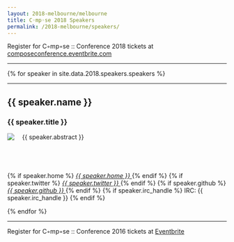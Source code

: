 ```yaml
---
layout: 2018-melbourne/melbourne
title: C◦mp◦se 2018 Speakers
permalink: /2018-melbourne/speakers/
---
```


Register for C◦mp◦se :: Conference 2018 tickets at [composeconference.eventbrite.com](http://composeconference.eventbrite.com)

---

{% for speaker in site.data.2018.speakers.speakers %}

  <hr>

  <div id="biowrap">
  <div class="container">
  <div class="row">
      <div class="col-lg-8 col-md-8 col-sm-8 col-xs-8">
        <h2>{{ speaker.name }}</h2>
        <h3>{{ speaker.title }}</h3>
        <p>
          <img src="{{ speaker.img }}" align="left" style="padding: 0px 15px 15px 0px;"> {{ speaker.abstract }}
        </p>
      </div>
      <div class="col-lg-4 col-md-4 col-sm-4 col-xs-4">
      <h2>&nbsp;</h2>
      <!-- <h3><small>{{ speaker.start_time | date: '%h %-d, %I:%M%P'}}</small></h3> -->
      <p class="text-centered">
        {% if speaker.home %}
        <a href="{{speaker.home}}">
        <i class="fa fa-home"> {{ speaker.home }}</i>
        </a>
        {% endif %}
        {% if speaker.twitter %}
        <a href="http://twitter.com/{{ speaker.twitter }}">
        <i class="fa fa-twitter"> {{ speaker.twitter }}</i>
        </a>
        {% endif %}
        {% if speaker.github %}
        <a href="http://github.com/{{ speaker.github }}">
        <i class="fa fa-github"> {{ speaker.github }}</i>
        </a>
        {% endif %}
        {% if speaker.irc_handle %}
        IRC: {{ speaker.irc_handle }}</i>
        {% endif %}
      </p>
    </div>
  </div><!-- --/row ---->
  </div><!-- --/container ---->
  </div><!-- biowrap -->
{% endfor %}

---

<div class="container">
Register for C◦mp◦se :: Conference 2016 tickets at <a href="https://www.eventbrite.com.au/e/compose-melbourne-2018-tickets-46002911948">Eventbrite</a>
</div>
